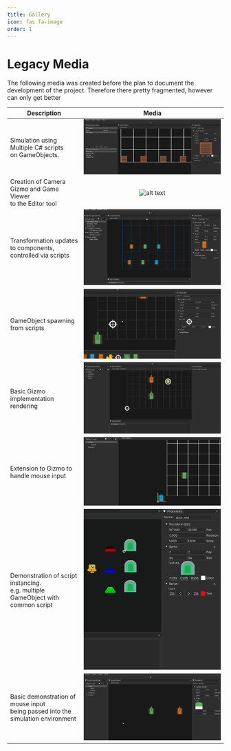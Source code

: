 ```yaml
---
title: Gallery
icon: fas fa-image
order: 1
---
```


# Legacy Media
The following media was created before the plan to document the development of the project. Therefore there pretty fragmented, however can only get better

| Description      | Media |
| ----------- | :-----------: |
| Simulation using Multiple C# scripts<br> on GameObjects. | ![alt text](/assets/gifs/spriteComponentTests1.gif)        |
| Creation of Camera Gizmo and Game Viewer <br>to the Editor tool   | ![alt text](/assets/gifs/CameraComponentInterface_01.gif)        |
| Transformation updates to components,<br> controlled via scripts   | ![alt text](/assets/gifs/translationScriptTests.gif)        |
| GameObject spawning from scripts   | ![alt text](/assets/gifs/spriteSizeAndPos.gif)        |
| Basic Gizmo implementation rendering    | ![alt text](/assets/gifs/translationGizmo1.gif)        |
| Extension to Gizmo to handle mouse input   | ![alt text](/assets/gifs/translationGizmo2.gif)        |
| Demonstration of script instancing. <br>e.g. multiple GameObject with common script   | ![alt text](/assets/gifs/ColorDataTypeDemo.gif)        |
| Basic demonstration of mouse input <br> being passed into the simulation environment   | ![alt text](/assets/gifs/MousePosInSimulation.gif)        |